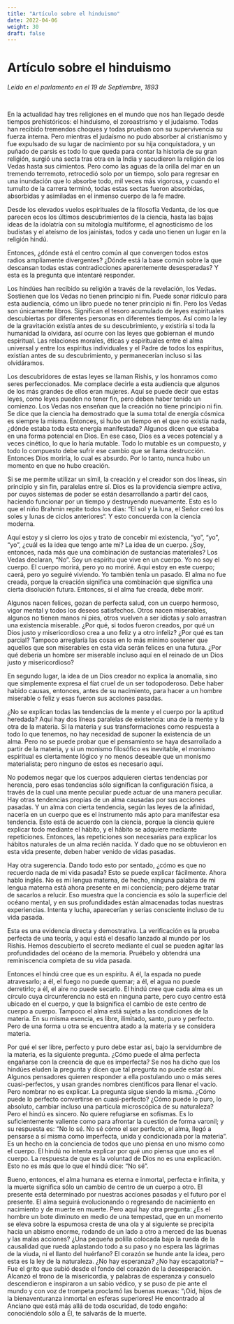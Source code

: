 ```yaml
---
title: "Artículo sobre el hinduismo"
date: 2022-04-06
weight: 30
draft: false
---
```


# Artículo sobre el hinduismo 
*Leído en el parlamento en el 19 de Septiembre, 1893*

<br/>

En la actualidad hay tres religiones en el mundo que nos han llegado desde tiempos prehistóricos: el hinduismo, el zoroastrismo y el judaísmo. Todas han recibido tremendos choques y todas prueban con su supervivencia su fuerza interna. Pero mientras el judaísmo no pudo absorber al cristianismo y fue expulsado de su lugar de nacimiento por su hija conquistadora, y un puñado de parsis es todo lo que queda para contar la historia de su gran religión, surgió una secta tras otra en la India y sacudieron la religión de los Vedas hasta sus cimientos. Pero como las aguas de la orilla del mar en un tremendo terremoto, retrocedió solo por un tiempo, solo para regresar en una inundación que lo absorbe todo, mil veces más vigorosa, y cuando el tumulto de la carrera terminó, todas estas sectas fueron absorbidas, absorbidas y asimiladas en el inmenso cuerpo de la fe madre.

Desde los elevados vuelos espirituales de la filosofía Vedanta, de los que parecen ecos los últimos descubrimientos de la ciencia, hasta las bajas ideas de la idolatría con su mitología multiforme, el agnosticismo de los budistas y el ateísmo de los jainistas, todos y cada uno tienen un lugar en la religión hindú.

Entonces, ¿dónde está el centro común al que convergen todos estos radios ampliamente divergentes? ¿Dónde está la base común sobre la que descansan todas estas contradicciones aparentemente desesperadas? Y esta es la pregunta que intentaré responder.

Los hindúes han recibido su religión a través de la revelación, los Vedas. Sostienen que los Vedas no tienen principio ni fin. Puede sonar ridículo para esta audiencia, cómo un libro puede no tener principio ni fin. Pero los Vedas son únicamente libros. Significan el tesoro acumulado de leyes espirituales descubiertas por diferentes personas en diferentes tiempos. Así como la ley de la gravitación existía antes de su descubrimiento, y existiría si toda la humanidad la olvidara, así ocurre con las leyes que gobiernan el mundo espiritual. Las relaciones morales, éticas y espirituales entre el alma universal y entre los espíritus individuales y el Padre de todos los espíritus, existían antes de su descubrimiento, y permanecerían incluso si las olvidáramos.

Los descubridores de estas leyes se llaman Rishis, y los honramos como seres perfeccionados. Me complace decirle a esta audiencia que algunos de los más grandes de ellos eran mujeres. Aquí se puede decir que estas leyes, como leyes pueden no tener fin, pero deben haber tenido un comienzo. Los Vedas nos enseñan que la creación no tiene principio ni fin. Se dice que la ciencia ha demostrado que la suma total de energía cósmica es siempre la misma. Entonces, si hubo un tiempo en el que no existía nada, ¿dónde estaba toda esta energía manifestada? Algunos dicen que estaba en una forma potencial en Dios. En ese caso, Dios es a veces potencial y a veces cinético, lo que lo haría mutable. Todo lo mutable es un compuesto, y todo lo compuesto debe sufrir ese cambio que se llama destrucción. Entonces Dios moriría, lo cual es absurdo. Por lo tanto, nunca hubo un momento en que no hubo creación.

Si se me permite utilizar un símil, la creación y el creador son dos líneas, sin principio y sin fin, paralelas entre sí. Dios es la providencia siempre activa, por cuyos sistemas de poder se están desarrollando a partir del caos, haciendo funcionar por un tiempo y destruyendo nuevamente. Esto es lo que el niño Brahmin repite todos los días: “El sol y la luna, el Señor creó los soles y lunas de ciclos anteriores“. Y esto concuerda con la ciencia moderna.

Aquí estoy y si cierro los ojos y trato de concebir mi existencia, “yo”, “yo”, “yo”, ¿cuál es la idea que tengo ante mí? La idea de un cuerpo. ¿Soy, entonces, nada más que una combinación de sustancias materiales? Los Vedas declaran, “No”. Soy un espíritu que vive en un cuerpo. Yo no soy el cuerpo. El cuerpo morirá, pero yo no moriré. Aquí estoy en este cuerpo; caerá, pero yo seguiré viviendo. Yo también tenía un pasado. El alma no fue creada, porque la creación significa una combinación que significa una cierta disolución futura. Entonces, si el alma fue creada, debe morir.

Algunos nacen felices, gozan de perfecta salud, con un cuerpo hermoso, vigor mental y todos los deseos satisfechos. Otros nacen miserables, algunos no tienen manos ni pies, otros vuelven a ser idiotas y solo arrastran una existencia miserable. ¿Por qué, si todos fueron creados, por qué un Dios justo y misericordioso crea a uno feliz y a otro infeliz? ¿Por qué es tan parcial? Tampoco arreglaría las cosas en lo más mínimo sostener que aquellos que son miserables en esta vida serán felices en una futura. ¿Por qué debería un hombre ser miserable incluso aquí en el reinado de un Dios justo y misericordioso?

En segundo lugar, la idea de un Dios creador no explica la anomalía, sino que simplemente expresa el fíat cruel de un ser todopoderoso. Debe haber habido causas, entonces, antes de su nacimiento, para hacer a un hombre miserable o feliz y esas fueron sus acciones pasadas.

¿No se explican todas las tendencias de la mente y el cuerpo por la aptitud heredada? Aquí hay dos líneas paralelas de existencia: una de la mente y la otra de la materia. Si la materia y sus transformaciones como respuesta a todo lo que tenemos, no hay necesidad de suponer la existencia de un alma. Pero no se puede probar que el pensamiento se haya desarrollado a partir de la materia, y si un monismo filosófico es inevitable, el monismo espiritual es ciertamente lógico y no menos deseable que un monismo materialista; pero ninguno de estos es necesario aquí.

No podemos negar que los cuerpos adquieren ciertas tendencias por herencia, pero esas tendencias sólo significan la configuración física, a través de la cual una mente peculiar puede actuar de una manera peculiar. Hay otras tendencias propias de un alma causadas por sus acciones pasadas. Y un alma con cierta tendencia, según las leyes de la afinidad, nacería en un cuerpo que es el instrumento más apto para manifestar esa tendencia. Esto está de acuerdo con la ciencia, porque la ciencia quiere explicar todo mediante el hábito, y el hábito se adquiere mediante repeticiones. Entonces, las repeticiones son necesarias para explicar los hábitos naturales de un alma recién nacida. Y dado que no se obtuvieron en esta vida presente, deben haber venido de vidas pasadas.

Hay otra sugerencia. Dando todo esto por sentado, ¿cómo es que no recuerdo nada de mi vida pasada? Esto se puede explicar fácilmente. Ahora hablo inglés. No es mi lengua materna, de hecho, ninguna palabra de mi lengua materna está ahora presente en mi conciencia; pero déjeme tratar de sacarlos a relucir. Eso muestra que la conciencia es sólo la superficie del océano mental, y en sus profundidades están almacenadas todas nuestras experiencias. Intenta y lucha, aparecerían y serías consciente incluso de tu vida pasada.

Esta es una evidencia directa y demostrativa. La verificación es la prueba perfecta de una teoría, y aquí está el desafío lanzado al mundo por los Rishis. Hemos descubierto el secreto mediante el cual se pueden agitar las profundidades del océano de la memoria. Pruébelo y obtendrá una reminiscencia completa de su vida pasada.

Entonces el hindú cree que es un espíritu. A él, la espada no puede atravesarlo; a él, el fuego no puede quemar; a él, el agua no puede derretirlo; a él, el aire no puede secarlo. El hindú cree que cada alma es un círculo cuya circunferencia no está en ninguna parte, pero cuyo centro está ubicado en el cuerpo, y que la bsignifica el cambio de este centro de cuerpo a cuerpo. Tampoco el alma está sujeta a las condiciones de la materia. En su misma esencia, es libre, ilimitado, santo, puro y perfecto. Pero de una forma u otra se encuentra atado a la materia y se considera materia.

Por qué el ser libre, perfecto y puro debe estar así, bajo la servidumbre de la materia, es la siguiente pregunta. ¿Cómo puede el alma perfecta engañarse con la creencia de que es imperfecta? Se nos ha dicho que los hindúes eluden la pregunta y dicen que tal pregunta no puede estar ahí. Algunos pensadores quieren responder a ella postulando uno o más seres cuasi-perfectos, y usan grandes nombres científicos para llenar el vacío. Pero nombrar no es explicar. La pregunta sigue siendo la misma. ¿Cómo puede lo perfecto convertirse en cuasi-perfecto? ¿Cómo puede lo puro, lo absoluto, cambiar incluso una partícula microscópica de su naturaleza? Pero el hindú es sincero. No quiere refugiarse en sofismas. Es lo suficientemente valiente como para afrontar la cuestión de forma varonil; y su respuesta es: “No lo sé. No sé cómo el ser perfecto, el alma, llegó a pensarse a sí misma como imperfecta, unida y condicionada por la materia”. Es un hecho en la conciencia de todos que uno piensa en uno mismo como el cuerpo. El hindú no intenta explicar por qué uno piensa que uno es el cuerpo. La respuesta de que es la voluntad de Dios no es una explicación. Esto no es más que lo que el hindú dice: “No sé”.

Bueno, entonces, el alma humana es eterna e inmortal, perfecta e infinita, y la muerte significa sólo un cambio de centro de un cuerpo a otro. El presente está determinado por nuestras acciones pasadas y el futuro por el presente. El alma seguirá evolucionando o regresando de nacimiento en nacimiento y de muerte en muerte. Pero aquí hay otra pregunta: ¿Es el hombre un bote diminuto en medio de una tempestad, que en un momento se eleva sobre la espumosa cresta de una ola y al siguiente se precipita hacia un abismo enorme, rodando de un lado a otro a merced de las buenas y las malas acciones? ¿Una pequeña polilla colocada bajo la rueda de la causalidad que rueda aplastando todo a su paso y no espera las lágrimas de la viuda, ni el llanto del huérfano? El corazón se hunde ante la idea, pero esta es la ley de la naturaleza. ¿No hay esperanza? ¿No hay escapatoria? – Fue el grito que subió desde el fondo del corazón de la desesperación. Alcanzó el trono de la misericordia, y palabras de esperanza y consuelo descendieron e inspiraron a un sabio védico, y se puso de pie ante el mundo y con voz de trompeta proclamó las buenas nuevas: “¡Oíd, hijos de la bienaventuranza inmortal en esferas superiores! He encontrado al Anciano que está más allá de toda oscuridad, de todo engaño: conociéndolo sólo a Él, te salvarás de la muerte.

